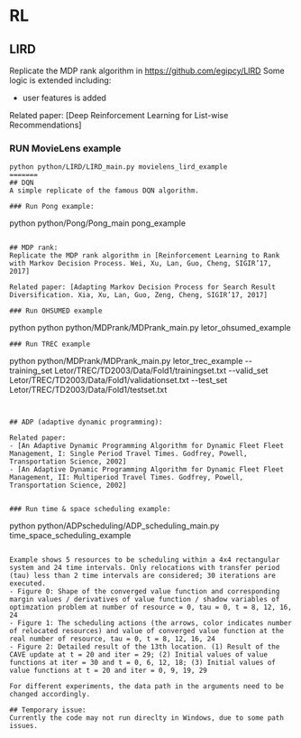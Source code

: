 # RL

## LIRD
Replicate the MDP rank algorithm in https://github.com/egipcy/LIRD
Some logic is extended including:
- user features is added

Related paper: [Deep Reinforcement Learning for List-wise Recommendations]

### RUN MovieLens example
```
python python/LIRD/LIRD_main.py movielens_lird_example
=======
## DQN
A simple replicate of the famous DQN algorithm.

### Run Pong example:
```
python python/Pong/Pong_main pong_example

```

## MDP rank:
Replicate the MDP rank algorithm in [Reinforcement Learning to Rank with Markov Decision Process. Wei, Xu, Lan, Guo, Cheng, SIGIR’17, 2017]

Related paper: [Adapting Markov Decision Process for Search Result Diversification. Xia, Xu, Lan, Guo, Zeng, Cheng, SIGIR’17, 2017]

### Run OHSUMED example
```
python python python/MDPrank/MDPrank_main.py letor_ohsumed_example
```
### Run TREC example
```
python python/MDPrank/MDPrank_main.py letor_trec_example 
--training_set Letor/TREC/TD2003/Data/Fold1/trainingset.txt 
--valid_set Letor/TREC/TD2003/Data/Fold1/validationset.txt 
--test_set Letor/TREC/TD2003/Data/Fold1/testset.txt
```


## ADP (adaptive dynamic programming):

Related paper: 
- [An Adaptive Dynamic Programming Algorithm for Dynamic Fleet Fleet Management, I: Single Period Travel Times. Godfrey, Powell, Transportation Science, 2002]
- [An Adaptive Dynamic Programming Algorithm for Dynamic Fleet Fleet Management, II: Multiperiod Travel Times. Godfrey, Powell, Transportation Science, 2002]


### Run time & space scheduling example:
```
python python/ADPscheduling/ADP_scheduling_main.py time_space_scheduling_example
```

Example shows 5 resources to be scheduling within a 4x4 rectangular system and 24 time intervals. Only relocations with transfer period (tau) less than 2 time intervals are considered; 30 iterations are executed. 
- Figure 0: Shape of the converged value function and corresponding margin values / derivatives of value function / shadow variables of optimzation problem at number of resource = 0, tau = 0, t = 8, 12, 16, 24
- Figure 1: The scheduling actions (the arrows, color indicates number of relocated resources) and value of converged value function at the real number of resource, tau = 0, t = 8, 12, 16, 24
- Figure 2: Detailed result of the 13th location. (1) Result of the CAVE update at t = 20 and iter = 29; (2) Initial values of value functions at iter = 30 and t = 0, 6, 12, 18; (3) Initial values of value functions at t = 20 and iter = 0, 9, 19, 29

For different experiments, the data path in the arguments need to be changed accordingly.

## Temporary issue: 
Currently the code may not run direclty in Windows, due to some path issues.
